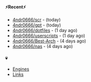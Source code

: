 #### ⚡Recent⚡

- [4ndr0666/scr](https://github.com/4ndr0666/scr) - (today)
- [4ndr0666/gpt](https://github.com/4ndr0666/gpt) - (today)
- [4ndr0666/dotfiles](https://github.com/4ndr0666/dotfiles) - (1 day ago)
- [4ndr0666/userscripts](https://github.com/4ndr0666/userscripts) - (1 day ago)
- [4ndr0666/Best-Arch](https://github.com/4ndr0666/Best-Arch) - (4 days ago)
- [4ndr0666/nas](https://github.com/4ndr0666/nas) - (4 days ago)

#### 💀
- [Engines](https://github.com/hoothin/SearchJumper/discussions/73)
- [Links](https://github.com/4ndr0666/Links/blob/main/README.md)

